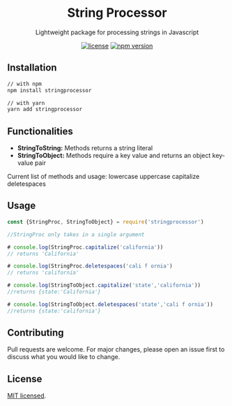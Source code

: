 <h1 align="center">String Processor</h1>

<div align="center">

Lightweight package for processing strings in Javascript 

[![license](https://img.shields.io/badge/license-MIT-blue.svg)](https://github.com/ptxd/stringprocessor.git/master/LICENSE)
[![npm version](https://badge.fury.io/js/stringprocessor.svg)](https://badge.fury.io/js/stringprocessor)

</div>

## Installation

```sh
// with npm
npm install stringprocessor

// with yarn
yarn add stringprocessor
```
## Functionalities


* **StringToString:** Methods returns a string literal
* **StringToObject:** Methods require a key value and returns an object key-value pair

Current list of methods and usage:
lowercase
uppercase
capitalize
deletespaces

## Usage
```js
const {StringProc, StringToObject} = require('stringprocessor')

//StringProc only takes in a single argument

# console.log(StringProc.capitalize('california')) 
// returns 'California'

# console.log(StringProc.deletespaces('cali f ornia') 
// returns 'california'

# console.log(StringToObject.capitalize('state','california')) 
//returns {state:'California'}

# console.log(StringToObject.deletespaces('state','cali f ornia')) 
//returns {state:'california'}
```

## Contributing

Pull requests are welcome. For major changes, please open an issue first to discuss what you would like to change.

## License

[MIT licensed](./LICENSE).